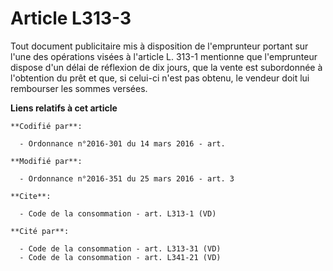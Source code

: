 # Article L313-3

Tout document publicitaire mis à disposition de l'emprunteur portant sur l'une des opérations visées à l'article L. 313-1
mentionne que l'emprunteur dispose d'un délai de réflexion de dix jours, que la vente est subordonnée à l'obtention du prêt
et que, si celui-ci n'est pas obtenu, le vendeur doit lui rembourser les sommes versées.

**Liens relatifs à cet article**

	**Codifié par**:

	  - Ordonnance n°2016-301 du 14 mars 2016 - art.

	**Modifié par**:

	  - Ordonnance n°2016-351 du 25 mars 2016 - art. 3

	**Cite**:

	  - Code de la consommation - art. L313-1 (VD)

	**Cité par**:

	  - Code de la consommation - art. L313-31 (VD)
	  - Code de la consommation - art. L341-21 (VD)
